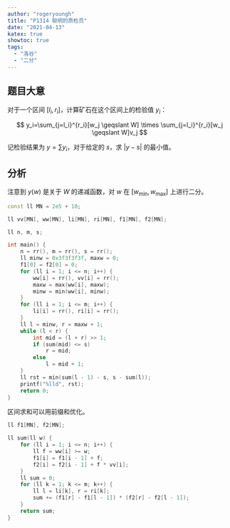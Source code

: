 ```yaml
---
author: "rogeryoungh"
title: "P1314 聪明的质检员"
date: "2021-04-13"
katex: true
showtoc: true
tags: 
  - "洛谷"
  - "二分"
---
```


## 题目大意

对于一个区间 $[l_i,r_i]$，计算矿石在这个区间上的检验值 $y_i$：

$$
y_i=\sum_{j=l_i}^{r_i}[w_j \geqslant W] \times \sum_{j=l_i}^{r_i}[w_j \geqslant W]v_j
$$

记检验结果为 $y=\sum y_i$，对于给定的 $s$，求 $|y-s|$ 的最小值。

## 分析

注意到 $y(w)$ 是关于 $W$ 的递减函数，对 $w$ 在 $[w_{\min},w_{\max}]$ 上进行二分。

```cpp
const ll MN = 2e5 + 10;

ll vv[MN], ww[MN], li[MN], ri[MN], f1[MN], f2[MN];

ll n, m, s;

int main() {
    n = rr(), m = rr(), s = rr();
    ll minw = 0x3f3f3f3f, maxw = 0;
    f1[0] = f2[0] = 0;
    for (ll i = 1; i <= n; i++) {
        ww[i] = rr(), vv[i] = rr();
        maxw = max(ww[i], maxw);
        minw = min(ww[i], minw);
    }
    for (ll i = 1; i <= m; i++) {
        li[i] = rr(), ri[i] = rr();
    }
    ll l = minw, r = maxw + 1;
    while (l < r) {
        int mid = (l + r) >> 1;
        if (sum(mid) <= s)
            r = mid;
        else
            l = mid + 1;
    }
    ll rst = min(sum(l - 1) - s, s - sum(l));
    printf("%lld", rst);
    return 0;
}
```

区间求和可以用前缀和优化。

```cpp
ll f1[MN], f2[MN];

ll sum(ll w) {
    for (ll i = 1; i <= n; i++) {
        ll f = ww[i] >= w;
        f1[i] = f1[i - 1] + f;
        f2[i] = f2[i - 1] + f * vv[i];
    }
    ll sum = 0;
    for (ll k = 1; k <= m; k++) {
        ll l = li[k], r = ri[k];
        sum += (f1[r] - f1[l - 1]) * (f2[r] - f2[l - 1]);
    }
    return sum;
}
```
